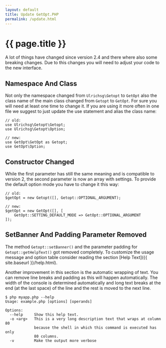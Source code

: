 ```yaml
---
layout: default
title: Update GetOpt.PHP
permalink: /update.html
---
```

# {{ page.title }}

A lot of things have changed since version 2.4 and there where also some breaking changes. Due to this changes you will
need to adjust your code to the new interface.

## Namespace And Class

Not only the namespace changed from `Ulrichsg\Getopt` to `GetOpt` also the class name of the main class changed from
`Getopt` to `GetOpt`. For sure you will need at least one time to change it. If you are using it more often in one file
we suggest to just update the use statement and alias the class name:

```php?start_inline=true
// old:  
use Ulrichsg\Getopt\Getopt;
use Ulrichsg\Getopt\Option; 

// new:
use GetOpt\GetOpt as Getopt;
use GetOpt\Option;
```

## Constructor Changed

While the first parameter has still the same meaning and is compatible to version 2, the second parameter is now an
array with settings. To provide the default option mode you have to change it this way:

```php?start_inline=true
// old:
$getOpt = new Getopt([], Getopt::OPTIONAL_ARGUMENT);

// new:
$getOpt = new GetOpt([], [
    GetOpt::SETTING_DEFAULT_MODE => GetOpt::OPTIONAL_ARGUMENT
]);
``` 

## SetBanner And Padding Parameter Removed

The method `Getopt::setBanner()` and the parameter padding for `Getopt::getHelpText()` got removed completely. To
customize the usage message and option table consider reading the section [Help Text]({{ site.baseurl }}/help.html).

Another improvement in this section is the automatic wrapping of text. You can remove line breaks and padding as this
will happen automatically. The width of the console is determined automatically and long text breaks at the end (at
the last space) of the line and the rest is moved to the next line.

```console
$ php myapp.php --help
Usage: example.php [options] [operands]

Options:
  --help     Show this help text.
  -o <arg>   This is a very long description text that wraps at column 80
             because the shell in which this command is executed has only
             80 columns.
  -v         Make the output more verbose
```
